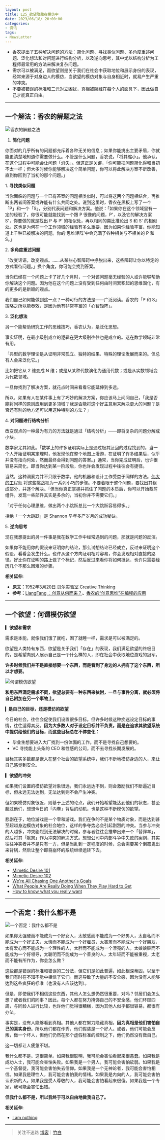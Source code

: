 ```yaml
---
layout: post
title: L25_欲望隐藏在模仿中
date: 2023/06/18/ 20:00:00
categories:
- 资讯
tags:
- NewsLetter
---
```


- 香农提出了五种解决问题的方法：简化问题、寻找类似问题、多角度重述问题、泛化想法和对问题进行结构分析，以及逆向思考，其中尤以结构分析为工程师最常用的方法来解决复杂问题。
- 需求可以被满足，而欲望则是关于我们在社会中获取地位和展示身份的表现，经常来源于对身边人的模仿，当欲望的模仿对象与自身相近时，就易产生严重的冲突。
- 不要被错误的标准和二元对立困扰，真相被隐藏在每个人的面具下，因此做自己才能真正自由。

---

## 一个解法：香农的解题之法

![香农的解题之法](https://pics.naaln.com/Pasted%20image%2020230623231016.png-basicBlog)

1. **简化问题**

你面对的几乎所有的问题都充斥着各种无关的信息；如果你能挑出主要矛盾，你就能更清楚地知道你需要做什么。不管是什么问题，香农说，「将其缩小」。他承认，在这个过程中可能会让问题「消失」。但这正是关键，「你可能把问题简化得和当初不太一样；但大多时候你能够解决这个简单问题，你可以将此解决方案不断改善，直到你回到了当初的那个问题。」

1\. **寻找类似问题**

当你面临的问题与一个已有答案的问题相类似时，可以将这两个问题相结合，再推断出两者间答案或许能有什么共同之处。说到这里时，香农在黑板上写了一个「P」和一个「S」，分别代表问题和解决方案。他说：「如果你在这个领域里有一定的经验了，你很可能就能找到一个跟 P 很像的问题，P'，以及它的解决方案 S'，你要做的就是找出 P 与 P' 的相似处，再以相同的类比推论出 S 和 S' 的相似处。这也是为何在一个工作领域的经验有多么重要，因为如果你经验丰富，你能知道上千种已被解决的问题。你的‘思维矩阵’中会充满了各种相关与不相关的 P 和 S。」

2\. **多角度重述问题**

「改变话语，改变观点。……从某些心智障碍中挣脱出来，这些障碍让你以特定的方式看待问题。」换个角度，你可能会找到答案。

当你已经在一个问题上卡了好几个月时，一个对该问题毫无经验的人或许能够帮助你解决这个问题。因为他在这个问题上没有受到任何由时间累积起的思维固化，有的更多的是新颖的观点。

我们自己如何能做到这一点？一种可行的方法是——广泛阅读。香农的「P 和 S」策略之所以能奏效，是因为他有非常丰富的「心智矩阵」。

3\. **泛化想法**

另一个能帮助研究工作的思维技巧，香农认为，是泛化思想。

事实证明，在最小级别成立的逻辑在更大级别往往也是成立的。这在数学领域非常有用。

「典型的数学理论是从证明非常孤立、独特的结果、特殊的理论发展而来的。但总有人会来泛化它。」

比如把它从 2 维变成 N 维；或是从某种代数演化为通用代数；或是从实数领域变为代数领域。

一旦你找到了解决方案，就花点时间来看看它能延伸到多远。

所以，如果有人在某件事上有了巧妙的解决方案，你应该马上问问自己，「我是否能将同样的原则应用到更多领域？我是否能将这个好主意用来解决更大的问题？是否还有别的地方还可以用这种特别的方法？」

4\. **对问题进行结构分析**

改变观点的一种最为有力的方法就是通过「结构分析」——即将复杂的问题分解成小块。

数学家尤其如此。「数学上的许多证明实际上是通过极其迂回的过程找到的，当一个人开始证明某定理时，他发现他在整个地图上漫游，在证明了许多结果后，似乎并没有指向何处，然而最终会得到问题的答案。」通常，当你完成证明后，也许很容易来简化，即当你达到某一阶段后，你也许会发现过程中往往会有捷径。

当然，这种洞察力并不只限于数学。他的机器和设计工作受益于同样的方法。[伟大的工程师](https://fangfrancis.github.io/culture/2017/08/11/engineering/) 将这些挑战视为一系列小巧的步骤。不要着眼于整个问题，要找出其组成部分，并逐个解决。「但当你真正掌握并抓住了问题的本质后，你可以开始裁剪组件，发现一些部件其实是多余的，当初你并不需要它们。」

「对于任何心理思维，做出两个小跳跃总比一个大跳跃容易得多。」

拒绝「一个大跳跃」是 Shannon 早年多产岁月的成功秘诀。

5\. **逆向思考**

现在我想提出的另一件事是我在数学工作中经常遇到的问题，那就是问题的反演。

如果你不能用你的假设来证明你的结论，那么试想结论已经成立，反过来证明这个假设，看看会发生什么。也许从这个方向证明相对容易，你会发现相对直接的路径。好比你在证明的路上做了个标记，然后反过来看你将如何抵达，也许只需要经历几个不那么困难的步骤。

**相关延伸**:
- **原文：**[1952年3月20日 贝尔实验室 Creative Thinking](http://www1.ece.neu.edu/~naderi/Claude%20Shannon.html)
- **参考：**[LiangFang ：创意从何而来？](https://fangfrancis.github.io/culture/2017/09/01/creativity/)**、**[香农的“创意思维"在编程的应用](https://juejin.cn/post/6844903581791813646)

---

## 一个欲望：何谓模仿欲望

**▎欲望和需求**

需求是本能，就像我们饿了就吃，困了就睡一样，需求是可以被满足的。

欲望是人类特有东西，欲望是关于我们「存在」的表现，我们满足欲望的终极目的，是希望向别人展示自己是一个什么样的人，即在社会中获取地位游戏的冠军。

**许多时候我们并不是直接想要一个东西，而是看到了身边的人拥有了这个东西，所以才想要。**

![何谓模仿欲望](https://pics.naaln.com/424a79a9fba44140b645f1f8700df2c6.png!post-basicBlog)

**和用东西满足需求不同，欲望总要有一种东西来依附，一旦与事件分离，就必须将自己附加在另一个事物上。**

▎**是自己的目标，还是模仿的欲望**

今日的社会，往往会促使我们设置很多目标，但许多时候这种痴迷设定目标的事情，往往适得其反。**因为大多数人对于设定目标并不负责，而是在追求其欲望系统中提供给他们的目标，而这些目标总在不停变化：**

- 毕业生想要进入大厂找到一份体面的工作，而不是寻找自己想要的。
- VC 寻找能上头条的 CEO 和性感的公司，而不去寻找长期发展的。

目标其实多数都是嵌入在整个社会的欲望系统中，我们不断地模仿身边的人，来让自己感觉到安全。

**▎欲望的冲突**

如果我们设置的模仿欲望对象很远，我们永远达不到，则会激励我们不断逼近目标，但永远无法达到，无法达到则不会产生冲突。

但如果模仿对象很近，则基于上述的论点，我们开始希望能达到他们的状态，甚至超过他们，想想今日的「内卷」背后的动机，也是这种不断模仿的欲望。

悲剧在于，地位游戏是一个零和游戏。我们在争的不是某个物质对象，而是达到甚至超越身边模仿对象的社会地位，这样的争夺势必会引起剧烈的冲突。当参与冲突的人越多，冲突剧烈到无法解决的时候，参与者往往会推举出来一个「替罪羊」，然后将其「献祭」作为冲突的解决方式。想想公司中内部斗争中失败的案例，其实往往冲突者并不是只有一方，但是当乱到一定程度的时候，总会需要某个倒霉鬼出来背锅，然后让整个即将崩坏的系统继续运转下去。

**相关延伸**:
- [Mimetic Desire 101](https://read.lukeburgis.com/p/mimetic-desire-101?s=r)
- [Mimetic Desire 102](https://read.lukeburgis.com/p/mimetic-desire-102-mimes-memes?s=r)
- [We're All Chasing One Another's Goals](https://read.lukeburgis.com/p/were-all-chasing-one-anothers-goals?s=r)
- [What People Are Really Doing When They Play Hard to Get](https://read.lukeburgis.com/p/mimetic-romance?s=r)
- [How to know what you really want](https://psyche.co/guides/how-to-know-what-you-really-want-and-be-free-from-mimetic-desire)

---

## 一个否定：我什么都不是

![一个否定：我什么都不是](https://pics.naaln.com/blog/2023-06-19-023164.png!post-basicBlog)

如果你太强硬而不能成为一个好女人，太敏感而不能成为一个好男人，太自私而不能成为一个好丈夫，太懒而不能成为一个好雇员，太害羞而不能成为一个好朋友，太有爱心而不能成为一个理性的人，太胖而不能成为一个漂亮的人，太娘娘腔而不能成为一个好领导，太聪明而不能成为一个善良的人，太年轻而不能被重视，太老而不能有所作为，你会怎么做？

这些都是错误的标准和错误的二分法，但它们是如此普遍，如此根深蒂固，以至于我们有时在不知不觉中相信了它们。而这导致了大量的不安全感，因为没有人能够达到这些疯狂的标准（也没有人应该达到）。

但是，即使我们不相信这些东西，其他人怎么想仍然很重要，对吗？邻居们会怎么想？或者我们的同事？因此，每个人都在努力掩饰自己的不安全感，他们环顾四周，与同龄人进行比较，也许他们觉得很糟糕，因为其他人似乎都很容易，都很有办法。

事实是，没有人能够看到真相。其他人都在努力隐藏真相，**因为真相是他们害怕自己的真实身份**。所以他们都在作秀，他们假装是一个好人。或者，他们可能会反叛，做一个坏人，但他们仍然在那个虚假标准的控制之下，他们仍然没有做自己。

这一切都让人疲惫不堪。

我什么都不是。这很简单。如果我很聪明，我可能会害怕看起来很愚蠢。如果我是成功人士，我可能会害怕失败。如果我是一个男人，我可能会害怕软弱。如果我是一个基督徒，我可能会害怕失去信仰。如果我是一个无神论者，我可能会害怕相信。如果我是理性人，我可能会害怕我的情绪。如果我是内向的人，我可能会害怕认识新的人。如果我是受人尊敬的人，我可能会害怕看起来很傻。如果我是一个专家，我可能会害怕出错。

**但我什么都不是，所以我终于可以自由地做我自己了。**

**相关延伸**:
- [I am nothing](http://paulbuchheit.blogspot.com/2011/08/i-am-nothing.html)

---

> 关注不迷路 [博客](https://blog.naaln.com/)｜[竹白](https://space.zhubai.love/)
